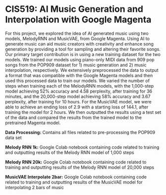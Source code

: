 # CIS519: AI Music Generation and Interpolation with Google Magenta

For this project, we explored the idea of AI generated music using two models, MelodyRNN and MusicVAE, from Google Magenta. Using AI to generate music can aid music creators with creativity and enhance song generation by providing a tool for sampling and altering their favorite songs. Our primary target contribution is in using a new training dataset for the two models. We trained our models using piano-only MIDI data from 909 pop songs from the POP909 dataset for 1) music generation and 2) music interpolation, respectively. We extensively preprocessed the data to output a format that was compatible with the Google Magenta models and then used this processed data to train our models. We varied the number of steps when training each of the MelodyRNN models, with the 1,000-step model achieving 52% accuracy and 4.58 perplexity, after training for 36 minutes, and the 20,000-step model achieving 58% accuracy and 3.67 perplexity, after training for 10 hours. For the MusicVAE model, we were able to achieve an ending loss of 2.9 with a starting loss of 144.1, after training the model for 2 hours. We then outputted the results using a test set of the data and compared the results from the trained model to the pretrained Magenta model. 

**Data Processing:** Contains all files related to pre-processing the POP909 data set

**Melody RNN 1k:** Google Colab notebook containing code related to training and outputting results of the Melody RNN model of 1,000 steps

**Melody RNN 20k:** Google Colab notebook containing code related to training and outputting results of the Melody RNN model of 20,000 steps

**MusicVAE Interpolate 2bar:** Google Colab notebook containing code related to training and outputting results of the MusicVAE model for interpolating 2 bars of music

